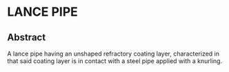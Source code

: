 # LANCE PIPE

## Abstract
A lance pipe having an unshaped refractory coating layer, characterized in that said coating layer is in contact with a steel pipe applied with a knurling.